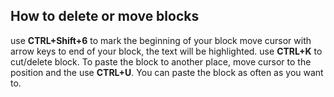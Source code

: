 ## How to delete or move blocks

use **CTRL+Shift+6** to mark the beginning of your block
move cursor with arrow keys to end of your block, the text will be highlighted.
use **CTRL+K** to cut/delete block.
To paste the block to another place, move cursor to the position and the use **CTRL+U**. You can paste the block as often as you want to.
